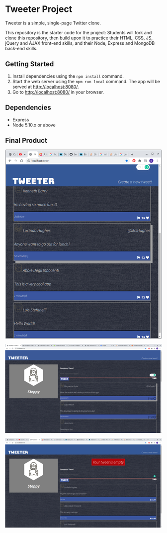 # Tweeter Project

Tweeter is a simple, single-page Twitter clone.

This repository is the starter code for the project: Students will fork and clone this repository, then build upon it to practice their HTML, CSS, JS, jQuery and AJAX front-end skills, and their Node, Express and MongoDB back-end skills.

## Getting Started

1. Install dependencies using the `npm install` command.
2. Start the web server using the `npm run local` command. The app will be served at <http://localhost:8080/>.
3. Go to <http://localhost:8080/> in your browser.

## Dependencies

- Express
- Node 5.10.x or above

## Final Product

!["Screenshot of the user scrolling UI as the user scrolls"](https://github.com/WattersIV/tweeter/blob/master/public/images/mobile.png) 

!["Screenshot of the top of the page"](https://github.com/WattersIV/tweeter/blob/master/public/images/TopOfPage.png)

!["Screenshot of one of the error messages from an invalid tweet"](https://github.com/WattersIV/tweeter/blob/master/public/images/errorMsg.png)